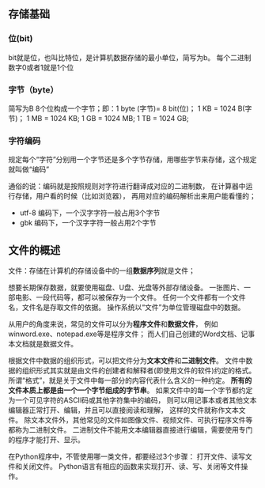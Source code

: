 ## 存储基础
### 位(bit)
bit就是位，也叫比特位，是计算机数据存储的最小单位，简写为b。
每个二进制数字0或者1就是1个位
### 字节（byte）
简写为B
8个位构成一个字节；即：1 byte (字节)= 8 bit(位)；
1 KB = 1024 B(字节)；
1 MB = 1024 KB;
1 GB = 1024 MB;
1 TB = 1024 GB;
### 字符编码
规定每个“字符”分别用一个字节还是多个字节存储，用哪些字节来存储，这个规定就叫做“编码”

通俗的说：编码就是按照规则对字符进行翻译成对应的二进制数，
在计算器中运行存储，用户看的时候（比如浏览器），
再用对应的编码解析出来用户能看懂的；

- utf-8 编码下，一个汉字字符一般占用3个字节
- gbk 编码下，一个汉字字符一般占用2个字节

## 文件的概述

文件：存储在计算机的存储设备中的一组**数据序列**就是文件；

想要长期保存数据，就要使用磁盘、U盘、光盘等外部存储设备。
一张图片、一部电影、一段代码等，都可以被保存为一个文件。
任何一个文件都有一个文件名，文件名是存取文件的依据。
操作系统以“文件”为单位管理磁盘中的数据。

从用户的角度来说，常见的文件可以分为**程序文件**和**数据文件**，
例如winword.exe、notepad.exe等是程序文件；
而人们自己创建的Word文档、记事本文档就是数据文件。

根据文件中数据的组织形式，可以把文件分为**文本文件**和**二进制文件**。
文件中数据的组织形式其实就是由文件的创建者和解释者(即使用文件的软件)约定的格式。
所谓“格式”，就是关于文件中每一部分的内容代表什么含义的一种约定。
**所有的文件本质上都是由一个一个字节组成的字节串**。
如果文件中的每一个字节都约定为一个可见字符的ASCII码或其他字符集中的编码，
则可以用记事本或者其他文本编辑器正常打开、编辑，并且可以直接阅读和理解，
这样的文件就称作文本文件。
除文本文件外，其他常见的文件如图像文件、视频文件、可执行程序文件等都称为二进制文件。
二进制文件不能用文本编辑器直接进行编辑，需要使用专门的程序才能打开、显示。

在Python程序中，不管使用哪一类文件，都要经过3个步骤：
打开文件、读写文件和关闭文件。
Python语言有相应的函数来实现打开、读、写、关闭等文件操作。